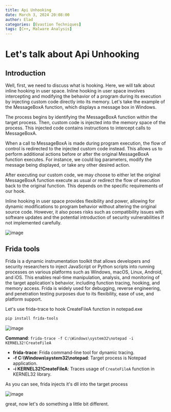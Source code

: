 ```yaml
---
title: Api Unhooking
date: March 3, 2024 20:08:00
author: Elad
categories: [Evastion Techniques]
tags: [C++, Malware Analysis]
---
```


# Let's talk about Api Unhooking

## Introduction

Well, first, we need to discuss what is hooking.
Here, we will talk about inline hooking in user space. Inline hooking in user space involves intercepting and modifying the behavior of a program during its execution by injecting custom code directly into its memory. Let's take the example of the MessageBoxA function, which displays a message box in Windows.

The process begins by identifying the MessageBoxA function within the target process. Then, custom code is injected into the memory space of the process. This injected code contains instructions to intercept calls to MessageBoxA.

When a call to MessageBoxA is made during program execution, the flow of control is redirected to the injected custom code instead. This allows us to perform additional actions before or after the original MessageBoxA function executes. For instance, we could log parameters, modify the message being displayed, or take any other desired action.

After executing our custom code, we may choose to either let the original MessageBoxA function execute as usual or redirect the flow of execution back to the original function. This depends on the specific requirements of our hook.

Inline hooking in user space provides flexibility and power, allowing for dynamic modifications to program behavior without altering the original source code. However, it also poses risks such as compatibility issues with software updates and the potential introduction of security vulnerabilities if not implemented carefully.

![image](https://github.com/eladyesh/Malicious-Websites/assets/102996033/d46a9cb8-d4b6-4971-a570-2dae07c3f85d)

## Frida tools

Frida is a dynamic instrumentation toolkit that allows developers and security researchers to inject JavaScript or Python scripts into running processes on various platforms such as Windows, macOS, Linux, Android, and iOS. This enables real-time manipulation, analysis, and monitoring of the target application's behavior, including function tracing, hooking, and memory access. Frida is widely used for debugging, reverse engineering, and penetration testing purposes due to its flexibility, ease of use, and platform support.

Let's use frida-trace to hook CreateFileA function in notepad.exe

```bash
pip install frida-tools
```

![image](https://github.com/eladyesh/Malicious-Websites/assets/102996033/cfdc377a-fc4a-4dc2-8609-82aaedf0d099)

**Command**: `frida-trace -f C:\Windows\system32\notepad -i KERNEL32!CreateFileA`

- **frida-trace**: Frida command-line tool for dynamic tracing.
- **-f C:\Windows\system32\notepad**: Target process is Notepad application.
- **-i KERNEL32!CreateFileA**: Traces usage of `CreateFileA` function in KERNEL32 library.

As you can see, frida injects it's dll into the target process

![image](https://github.com/eladyesh/Malicious-Websites/assets/102996033/edb0e50c-1495-4703-ab49-6a211f38e440)

great, now let's do something a little bit different.
